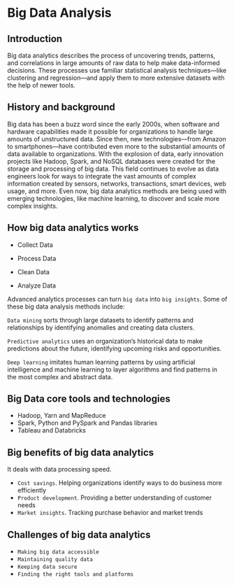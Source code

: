 # Big Data Analysis

## Introduction

Big data analytics describes the process of uncovering trends, patterns, and correlations in large amounts of raw data to help make data-informed decisions. 
These processes use familiar statistical analysis techniques—like clustering and regression—and apply them to more extensive datasets with the help of newer tools.

## History and background

Big data has been a buzz word since the early 2000s, when software and hardware capabilities made it possible for organizations to handle large amounts of unstructured data. Since then, new technologies—from Amazon to smartphones—have contributed even more to the substantial amounts of data available to organizations. With the explosion of data, early innovation projects like Hadoop, Spark, and NoSQL databases were created for the storage and processing of big data. This field continues to evolve as data engineers look for ways to integrate the vast amounts of complex information created by sensors, networks, transactions, smart devices, web usage, and more. Even now, big data analytics methods are being used with emerging technologies, like machine learning, to discover and scale more complex insights.

## How big data analytics works

* Collect Data

* Process Data

* Clean Data

* Analyze Data

Advanced analytics processes can turn `big data` into `big insights`. Some of these big data analysis methods include:

`Data mining` sorts through large datasets to identify patterns and relationships by identifying anomalies and creating data clusters.

`Predictive analytics` uses an organization’s historical data to make predictions about the future, identifying upcoming risks and opportunities.

`Deep learning` imitates human learning patterns by using artificial intelligence and machine learning to layer algorithms and find patterns in the most complex and abstract data.

## Big Data core tools and technologies

* Hadoop, Yarn and MapReduce
* Spark, Python and PySpark and Pandas libraries
* Tableau and Databricks

## Big benefits of big data analytics

It deals with data processing speed.

* `Cost savings`. Helping organizations identify ways to do business more efficiently
* `Product development`. Providing a better understanding of customer needs
* `Market insights`. Tracking purchase behavior and market trends

## Challenges of big data analytics

* `Making big data accessible`
* `Maintaining quality data`
* `Keeping data secure`
* `Finding the right tools and platforms`


